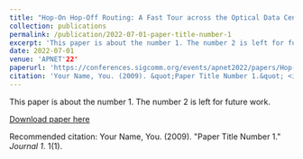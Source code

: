 ```yaml
---
title: "Hop-On Hop-Off Routing: A Fast Tour across the Optical Data Center Network for Latency-Sensitive Flows"
collection: publications
permalink: /publication/2022-07-01-paper-title-number-1
excerpt: 'This paper is about the number 1. The number 2 is left for future work.'
date: 2022-07-01
venue: 'APNET'22'
paperurl: 'https://conferences.sigcomm.org/events/apnet2022/papers/Hop-On%20Hop-Off%20Routing.pdf'
citation: 'Your Name, You. (2009). &quot;Paper Title Number 1.&quot; <i>Journal 1</i>. 1(1).'
---
```

This paper is about the number 1. The number 2 is left for future work.

[Download paper here](http://academicpages.github.io/files/paper1.pdf)

Recommended citation: Your Name, You. (2009). "Paper Title Number 1." <i>Journal 1</i>. 1(1).